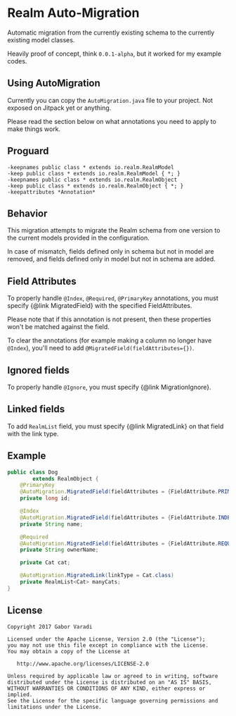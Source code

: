 # Realm Auto-Migration

Automatic migration from the currently existing schema to the currently existing model classes.

Heavily proof of concept, think `0.0.1-alpha`, but it worked for my example codes.

## Using AutoMigration

Currently you can copy the `AutoMigration.java` file to your project. Not exposed on Jitpack yet or anything.

Please read the section below on what annotations you need to apply to make things work.

## Proguard

```
-keepnames public class * extends io.realm.RealmModel
-keep public class * extends io.realm.RealmModel { *; }
-keepnames public class * extends io.realm.RealmObject
-keep public class * extends io.realm.RealmObject { *; }
-keepattributes *Annotation*
```

## Behavior

This migration attempts to migrate the Realm schema from one version to the current models provided in the configuration.

In case of mismatch, fields defined only in schema but not in model are removed, and fields defined only in model but not in schema are added.

## Field Attributes

To properly handle `@Index`, `@Required`, `@PrimaryKey` annotations, you must specify {@link MigratedField} with the specified FieldAttributes.

Please note that if this annotation is not present, then these properties won't be matched against the field.

To clear the annotations (for example making a column no longer have `@Index`), you'll need to add `@MigratedField(fieldAttributes={})`.

## Ignored fields

To properly handle `@Ignore`, you must specify {@link MigrationIgnore}.

## Linked fields

To add `RealmList` field, you must specify {@link MigratedLink} on that field with the link type.

## Example

``` java
public class Dog
        extends RealmObject {
    @PrimaryKey
    @AutoMigration.MigratedField(fieldAttributes = {FieldAttribute.PRIMARY_KEY})
    private long id;

    @Index
    @AutoMigration.MigratedField(fieldAttributes = {FieldAttribute.INDEXED})
    private String name;

    @Required
    @AutoMigration.MigratedField(fieldAttributes = {FieldAttribute.REQUIRED})
    private String ownerName;

    private Cat cat;

    @AutoMigration.MigratedLink(linkType = Cat.class)
    private RealmList<Cat> manyCats;
}
```

## License

    Copyright 2017 Gabor Varadi

    Licensed under the Apache License, Version 2.0 (the "License");
    you may not use this file except in compliance with the License.
    You may obtain a copy of the License at

       http://www.apache.org/licenses/LICENSE-2.0

    Unless required by applicable law or agreed to in writing, software
    distributed under the License is distributed on an "AS IS" BASIS,
    WITHOUT WARRANTIES OR CONDITIONS OF ANY KIND, either express or implied.
    See the License for the specific language governing permissions and
    limitations under the License.
